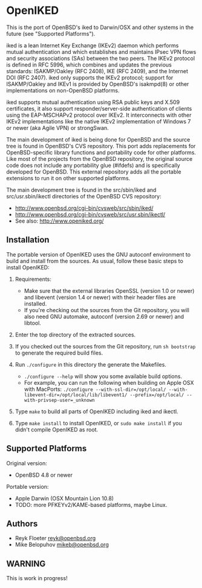 OpenIKED
========

This is the port of OpenBSD's iked to Darwin/OSX and other systems in
the future (see "Supported Platforms").

iked is a lean Internet Key Exchange (IKEv2) daemon which performs
mutual authentication and which establishes and maintains IPsec VPN
flows and security associations (SAs) between the two peers.  The
IKEv2 protocol is defined in RFC 5996, which combines and updates the
previous standards: ISAKMP/Oakley (RFC 2408), IKE (RFC 2409), and the
Internet DOI (RFC 2407).  iked only supports the IKEv2 protocol;
support for ISAKMP/Oakley and IKEv1 is provided by OpenBSD's
isakmpd(8) or other implementations on non-OpenBSD platforms.

iked supports mutual authentication using RSA public keys and X.509
certificates, it also support responder/server-side authentication of
clients using the EAP-MSCHAPv2 protocol over IKEv2.  It interconnects
with other IKEv2 implementations like the native IKEv2 implementation
of Windows 7 or newer (aka Agile VPN) or strongSwan.

The main development of iked is being done for OpenBSD and the source
tree is found in OpenBSD's CVS repository.  This port adds
replacements for OpenBSD-specific library functions and portability
code for other platforms.  Like most of the projects from the OpenBSD
repository, the original source code does not include any portability
glue (#ifdefs) and is specifically developed for OpenBSD.  This
external repository adds all the portable extensions to run it on
other supported platforms.

The main development tree is found in the src/sbin/iked and
src/usr.sbin/ikectl directories of the OpenBSD CVS repository:

* http://www.openbsd.org/cgi-bin/cvsweb/src/sbin/iked/
* http://www.openbsd.org/cgi-bin/cvsweb/src/usr.sbin/ikectl/
* See also: http://www.openiked.org/

Installation
------------

The portable version of OpenIKED uses the GNU autoconf environment to
build and install from the sources.  As usual, follow these basic
steps to install OpenIKED:

1. Requirements:
    * Make sure that the external libraries OpenSSL (version 1.0 or newer)
and libevent (version 1.4 or newer) with their header files are
installed.
    * If you're checking out the sources from the Git repository, you will
also need GNU automake, autoconf (version 2.69 or newer) and libtool.

2. Enter the top directory of the extracted sources.

3. If you checked out the sources from the Git repository, run
`sh bootstrap` to generate the required build files.

4. Run `./configure` in this directory the generate the Makefiles.
    * `./configure --help` will show you some available build options.
    * For example, you can run the following when building on Apple OSX
with MacPorts: `./configure --with-ssl-dir=/opt/local/ --with-libevent-dir=/opt/local/lib/libevent1/ --prefix=/opt/local/ --with-privsep-user=_unknown`

5. Type `make` to build all parts of OpenIKED including iked and ikectl.

6. Type `make install` to install OpenIKED, or `sudo make install` if
you didn't compile OpenIKED as root. 

Supported Platforms
-------------------

Original version:

* OpenBSD 4.8 or newer

Portable version:

* Apple Darwin (OSX Mountain Lion 10.8)
* TODO: more PFKEYv2/KAME-based platforms, maybe Linux.

Authors
-------

* Reyk Floeter <reyk@openbsd.org>
* Mike Belopuhov <mikeb@openbsd.org>

WARNING
-------

This is work in progress!
